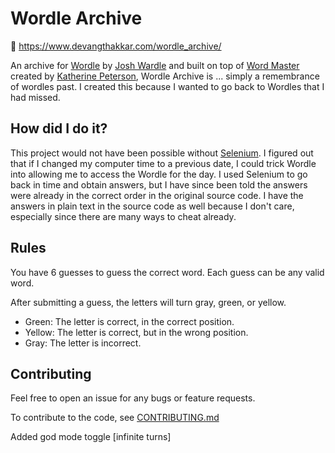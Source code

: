 # Wordle Archive

🔗 https://www.devangthakkar.com/wordle_archive/

An archive for [Wordle](https://www.powerlanguage.co.uk/wordle/) by [Josh Wardle](https://twitter.com/powerlanguish) and built on top of [Word Master](https://octokatherine.github.io/word-master/) created by [Katherine Peterson](https://twitter.com/katherinecodes), Wordle Archive is ... simply a remembrance of wordles past. I created this because I wanted to go back to Wordles that I had missed.

## How did I do it?

This project would not have been possible without [Selenium](https://github.com/SeleniumHQ/selenium). I figured out that if I changed my computer time to a previous date, I could trick Wordle into allowing me to access the Wordle for the day. I used Selenium to go back in time and obtain answers, but I have since been told the answers were already in the correct order in the original source code. I have the answers in plain text in the source code as well because I don't care, especially since there are many ways to cheat already.

## Rules

You have 6 guesses to guess the correct word.
Each guess can be any valid word.

After submitting a guess, the letters will turn gray, green, or yellow.

- Green: The letter is correct, in the correct position.
- Yellow: The letter is correct, but in the wrong position.
- Gray: The letter is incorrect.

## Contributing

Feel free to open an issue for any bugs or feature requests.

To contribute to the code, see [CONTRIBUTING.md](https://github.com/octokatherine/word-master/blob/main/CONTRIBUTING.md)

Added god mode toggle [infinite turns]
